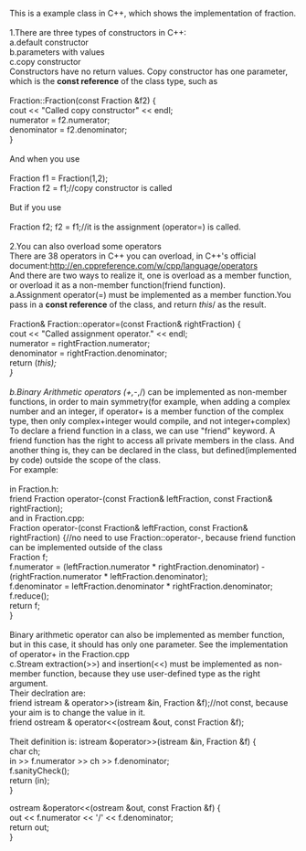 This is a example class in C++, which shows the implementation of fraction.<br><br>
1.There are three types of constructors in C++:<br>
a.default constructor<br>
b.parameters with values<br>
c.copy constructor<br>
Constructors have no return values. Copy constructor has one parameter, which is the <b>const reference</b> of the class type, such as<br><br>
Fraction::Fraction(const Fraction &f2) {<br>
    cout << "Called copy constructor" << endl;<br>
    numerator = f2.numerator;<br>
    denominator = f2.denominator;<br>
}<br><br>
And when you use<br><br>
Fraction f1 = Fraction(1,2);<br>
Fraction f2 = f1;//copy constructor is called<br><br>
But if you use<br><br>
Fraction f2;
f2 = f1;//it is the assignment (operator=) is called.<br><br>
2.You can also overload some operators<br>
There are 38 operators in C++ you can overload, in C++'s official document:http://en.cppreference.com/w/cpp/language/operators<br>
And there are two ways to realize it, one is overload as a member function, or overload it as a non-member function(friend function).<br>
a.Assignment operator(=) must be implemented as a member function.You pass in a <b>const reference</b> of the class, and return *this*/ as the result.<br><br>
Fraction& Fraction::operator=(const Fraction& rightFraction) {<br>
    cout << "Called assignment operator." << endl;<br>
    numerator = rightFraction.numerator;<br>
    denominator = rightFraction.denominator;<br>
    return (*this);<br>
}<br><br>
b.Binary Arithmetic operators (+,-*,/) can be implemented as non-member functions, in order to main symmetry(for example, when adding a complex number and an integer, if operator+ is a member function of the complex type, then only complex+integer would compile, and not integer+complex)<br>
To declare a friend function in a class, we can use "friend" keyword. A friend function has the right to access all private members in the class. And another thing is, they can be declared in the class, but defined(implemented by code) outside the scope of the class.<br>
For example:<br><br>
in Fraction.h:<br>
friend Fraction operator-(const Fraction& leftFraction, const Fraction& rightFraction);<br>
and in Fraction.cpp:<br>
Fraction operator-(const Fraction& leftFraction, const Fraction& rightFraction) {//no need to use Fraction::operator-, because friend function can be implemented outside of the class<br>
    Fraction f;<br>
    f.numerator = (leftFraction.numerator * rightFraction.denominator) -<br>
                  (rightFraction.numerator * leftFraction.denominator);<br>
    f.denominator = leftFraction.denominator * rightFraction.denominator;<br>
    f.reduce();<br>
    return f;<br>
}<br><br>
Binary arithmetic operator can also be implemented as member function, but in this case, it should has only one parameter. See the implementation of operator+ in the Fraction.cpp<br>
c.Stream extraction(>>) and insertion(<<) must be implemented as non-member function, because they use user-defined type as the right argument.<br>
Their declration are:<br>
friend istream & operator>>(istream &in, Fraction &f);//not const, because your aim is to change the value in it.<br>
friend ostream & operator<<(ostream &out, const Fraction &f);<br><br>
Theit definition is:
istream &operator>>(istream &in, Fraction &f) {<br>
    char ch;<br>
    in >> f.numerator >> ch >> f.denominator;<br>
    f.sanityCheck();<br>
    return (in);<br>
}<br>

ostream &operator<<(ostream &out, const Fraction &f) {<br>
    out << f.numerator << '/' << f.denominator;<br>
    return out;<br>
}<br>



